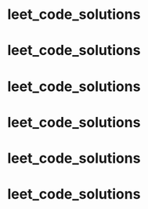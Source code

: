 # leet_code_solutions
# leet_code_solutions
# leet_code_solutions
# leet_code_solutions
# leet_code_solutions
# leet_code_solutions
